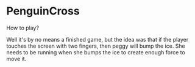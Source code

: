 PenguinCross
============

How to play?

Well it's by no means a finished game, but the idea was that if the player touches the screen with two fingers, then peggy will bump the ice. She needs to be running when she bumps the ice to create enough force to move it.
